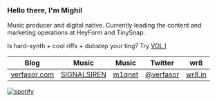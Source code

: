 <p>
  <h3>Hello there, I'm Mighil</h3>
<p dir="auto">Music producer and digital native. Currently leading the content and marketing operations at HeyForm and TinySnap.</p>
<p dir="auto">Is hard-synth + cool riffs + dubstep your ting? Try <a href="https://signalsiren.bandcamp.com/album/vol-i">VOL I</a></p>
  <p>  
   <table data-sourcepos="7:1-9:205">
<thead>
<tr data-sourcepos="7:1-7:43">
<th data-sourcepos="7:2-7:8">Blog</th>
<th data-sourcepos="7:10-7:16">Music</th>
<th data-sourcepos="7:18-7:25">Music</th>
<th data-sourcepos="7:27-7:36">Twitter</th>
<th data-sourcepos="7:38-7:43">wr8</th>
</tr>
</thead>
<tbody>
<tr data-sourcepos="9:1-9:205">
<td data-sourcepos="9:2-9:40"><a href="https://verfasor.com/" rel="nofollow">verfasor.com</a></td>
<td data-sourcepos="9:42-9:91"><a href="https://signalsiren.bandcamp.com/" rel="nofollow">SIGNALSIREN</a></td>
<td data-sourcepos="9:93-9:132"><a href="https://m1qnet.bandcamp.com/" rel="nofollow">m1qnet</a></td>
<td data-sourcepos="9:134-9:176"><a href="https://twitter.com/verfasor" rel="nofollow">@verfasor</a></td>
<td data-sourcepos="9:178-9:204"><a href="https://wr8.in/" rel="nofollow">wr8.in</a></td>
</tr>
</tbody>
</table>
  <p>  
  <a href="https://verfasor.com/sqr"><img alt="spotify" src="https://verfasor.com/sqr?qqdleynqsc" /></a>
  </p>
</p>
 
